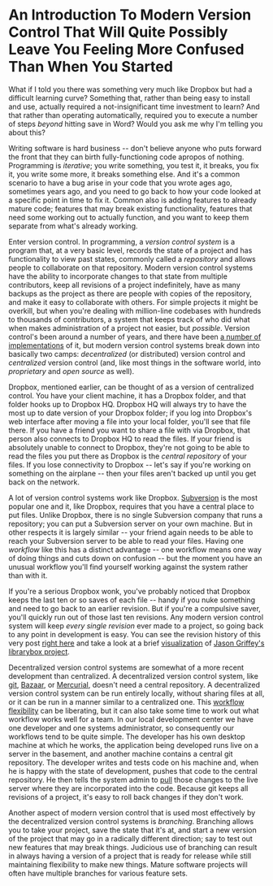 <!---
This article is CC0, aka the public domain, aka do what you want with it. Full text of the Creative Commons CC0 license can be found here: http://creativecommons.org/publicdomain/zero/1.0/legalcode
-->

An Introduction To Modern Version Control That Will Quite Possibly Leave You Feeling More Confused Than When You Started
==========


What if I told you there was something very much like Dropbox but had a difficult learning curve? Something that, rather than being easy to install and use, actually required a not-insignificant time investment to learn? And that rather than operating automatically, required you to execute a number of steps *beyond* hitting save in Word? Would you ask me why I'm telling you about this?

Writing software is hard business -- don't believe anyone who puts forward the front that they can birth fully-functioning code apropos of nothing. Programming is *iterative*; you write something, you test it, it breaks, you fix it, you write some more, it breaks something else. And it's a common scenario to have a bug arise in your code that you wrote ages ago, sometimes years ago, and you need to go back to how your code looked at a specific point in time to fix it. Common also is adding features to already mature code; features that may break existing functionality, features that need some working out to actually function, and you want to keep them separate from what's already working.

Enter version control. In programming, a *version control system* is a program that, at a very basic level, records the state of a project and has functionality to view past states, commonly called a *repository* and allows people to collaborate on that repository. Modern version control systems have the ability to incorporate changes to that state from multiple contributors, keep all revisions of a project indefinitely, have as many backups as the project as there are people with copies of the repository, and make it easy to collaborate with others. For simple projects it might be overkill, but when you're dealing with million-line codebases with hundreds to thousands of contributors, a system that keeps track of who did what when makes administration of a project not easier, but *possible*.  Version control's been around a number of years, and there have been [a number of implementations](http://en.wikipedia.org/wiki/List_of_revision_control_software) of it, but modern version control systems break down into basically two camps: *decentralized* (or distributed) version control and *centralized* version control (and, like most things in the software world, into *proprietary* and *open source* as well).

Dropbox, mentioned earlier, can be thought of as a version of centralized control. You have your client machine, it has a Dropbox folder, and that folder hooks up to Dropbox HQ. Dropbox HQ will always try to have the most up to date version of your Dropbox folder; if you log into Dropbox's web interface after moving a file into your local folder, you'll see that file there. If you have a friend you want to share a file with via Dropbox, that person also connects to Dropbox HQ to read the files. If your friend is absolutely unable to connect to Dropbox, they're not going to be able to read the files you put there as Dropbox is the *central repository* of your files. If you lose connectivity to Dropbox -- let's say if you're working on something on the airplane -- then your files aren't backed up until you get back on the network.

A lot of version control systems work like Dropbox. [Subversion](http://subversion.apache.org/) is the most popular one and it, like Dropbox, requires that you have a central place to put files. Unlike Dropbox, there is no single Subversion company that runs a repository; you can put a Subversion server on your own machine. But in other respects it is largely similar -- your friend again needs to be able to reach your Subversion server to be able to read your files. Having one *workflow* like this has a distinct advantage -- one workflow means one way of doing things and cuts down on confusion -- but the moment you have an unusual workflow you'll find yourself working against the system rather than with it.

If you're a serious Dropbox wonk, you've probably noticed that Dropbox keeps the last ten or so saves of each file -- handy if you nuke something and need to go back to an earlier revision. But if you're a compulsive saver, you'll quickly run out of those last ten revisions.  Any modern version control system will keep *every single revision* ever made to a project, so going back to any point in development is easy. You can see the revision history of this very post [right here](https://github.com/jbfink/acrl-git/commits/master) and take a look at a brief [visualization](http://www.youtube.com/watch?v=RbfL_g4mtcw) of [Jason Griffey's librarybox project](http://jasongriffey.net/librarybox/).

Decentralized version control systems are somewhat of a more recent development than centralized. A decentralized version control system, like [git](http://git-scm.com), [Bazaar](http://bazaar.canonical.com), or [Mercurial](http://mercurial.selenic.com), doesn't need a central repository. A decentralized version control system can be run entirely locally, without sharing files at all, or it can be run in a manner similar to a centralized one. This [workflow flexibility](http://git-scm.com/book/en/Distributed-Git-Distributed-Workflows) can be liberating, but it can also take some time to work out what workflow works well for a team. In our local development center we have one developer and one systems administrator, so consequently our workflows tend to be quite simple. The developer has his own desktop machine at which he works, the application being developed runs live on a server in the basement, and another machine contains a central git repository. The developer writes and tests code on his machine and, when he is happy with the state of development, pushes that code to the central repository. He then tells the system admin to [pull](http://git-scm.com/docs/git-pull) those changes to the live server where they are incorporated into the code. Because git keeps all revisions of a project, it's easy to roll back changes if they don't work.

Another aspect of modern version control that is used most effectively by the decentralized version control systems is *branching*. Branching allows you to take your project, save the state that it's at, and start a new version of the project that may go in a radically different direction; say to test out new features that may break things. Judicious use of branching can result in always having a version of a project that is ready for release while still maintaining flexibility to make new things. Mature software projects will often have multiple branches for various feature sets.

